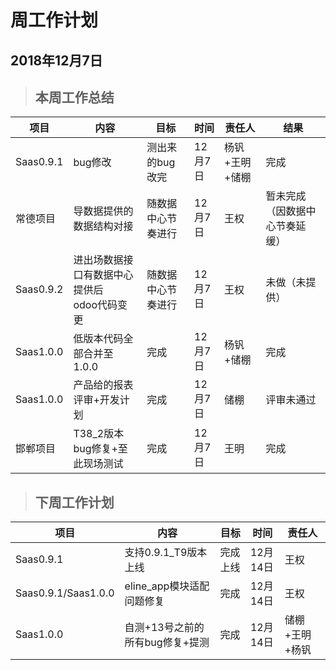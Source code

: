 # 周工作计划

## 2018年12月7日

>## 本周工作总结

|项目|内容|目标|时间|责任人|结果|
|--|--|--|--|--|--|
|Saas0.9.1|bug修改|测出来的bug改完|12月7日|杨钒+王明+储棚|完成|
|常德项目|导数据提供的数据结构对接|随数据中心节奏进行|12月7日|王权|暂未完成（因数据中心节奏延缓）|
|Saas0.9.2|进出场数据接口有数据中心提供后<br>odoo代码变更|随数据中心节奏进行|12月7日|王权|未做（未提供）|
|Saas1.0.0|低版本代码全部合并至1.0.0|完成|12月7日|杨钒+储棚|完成|
|Saas1.0.0|产品给的报表评审+开发计划|完成|12月7日|储棚|评审未通过|
|邯郸项目|T38_2版本bug修复+至此现场测试|完成|12月7日|王明|完成|


>## 下周工作计划
|项目|内容|目标|时间|责任人|
|--|--|--|--|--|
|Saas0.9.1|支持0.9.1_T9版本上线|完成上线|12月14日|王权|
|Saas0.9.1/Saas1.0.0|eline_app模块适配问题修复|完成|12月14日|王权|
|Saas1.0.0|自测+13号之前的所有bug修复+提测|完成|12月14日|储棚+王明+杨钒|
